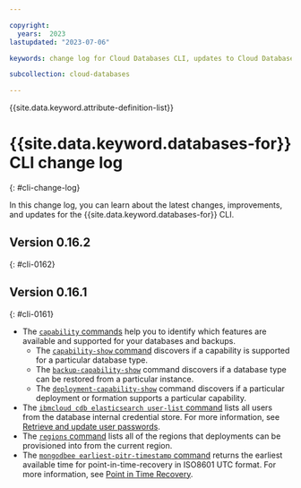 ```yaml
---

copyright:
  years:  2023
lastupdated: "2023-07-06"

keywords: change log for Cloud Databases CLI, updates to Cloud Databases CLI

subcollection: cloud-databases

---
```


{{site.data.keyword.attribute-definition-list}}

# {{site.data.keyword.databases-for}} CLI change log
{: #cli-change-log}

In this change log, you can learn about the latest changes, improvements, and updates for the {{site.data.keyword.databases-for}} CLI. 

## Version 0.16.2
{: #cli-0162}

## Version 0.16.1
{: #cli-0161}

- The [`capability` commands](/docs/databases-cli-plugin?topic=databases-cli-plugin-cdb-reference#capability) help you to identify which features are available and supported for your databases and backups.
   - The [`capability-show` command](/docs/databases-cli-plugin?topic=databases-cli-plugin-cdb-reference#capability-show) discovers if a capability is supported for a particular database type.
   - The [`backup-capability-show`](/docs/databases-cli-plugin?topic=databases-cli-plugin-cdb-reference#capability-backup-show) command discovers if a database type can be restored from a particular instance.
   - The [`deployment-capability-show`](/docs/databases-cli-plugin?topic=databases-cli-plugin-cdb-reference#deployment-capability-show) command discovers if a particular deployment or formation supports a particular capability.
- The [`ibmcloud cdb elasticsearch user-list` command](/docs/databases-cli-plugin?topic=databases-cli-plugin-cdb-reference#elasticsearch-user-list) lists all users from the database internal credential store. For more information, see [Retrieve and update user passwords](/docs/databases-for-elasticsearch?topic=databases-for-elasticsearch-upgrading&interface=cli#esupgrade-retrieve-update-user-passwords).
- The [`regions` command](/docs/databases-cli-plugin?topic=databases-cli-plugin-cdb-reference#regions) lists all of the regions that deployments can be provisioned into from the current region.
- The [`mongodbee earliest-pitr-timestamp` command](/docs/databases-cli-plugin?topic=databases-cli-plugin-cdb-reference#mongodbee-earliest-pitr-timestamp) returns the earliest available time for point-in-time-recovery in ISO8601 UTC format. For more information, see [Point in Time Recovery](/docs/databases-for-mongodb?topic=databases-for-mongodb-pitr&interface=ui).
